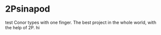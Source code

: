 # 2Psinapod
test
Conor types with one finger.
The best project in the whole world, with the help of 2P. hi
